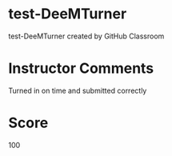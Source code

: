 # test-DeeMTurner
test-DeeMTurner created by GitHub Classroom
# Instructor Comments
Turned in on time and submitted correctly
# Score
100
